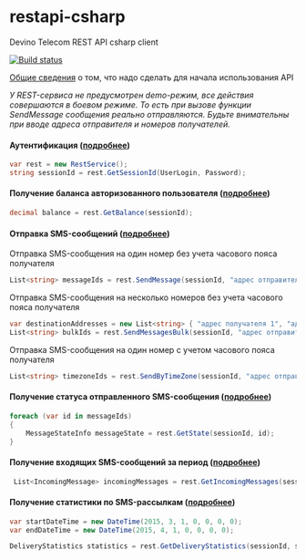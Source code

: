 # restapi-csharp
Devino Telecom REST API csharp client

[![Build status](https://ci.appveyor.com/api/projects/status/w73xlir7idgu1qik?svg=true)](https://ci.appveyor.com/project/devinotelecom/restapi-csharp)

[Общие сведения](http://devinotele.com/resheniya/dokumentaciya-po-api/http_rest_protocol/Obshchiye_svedeniya/) о том, что надо сделать для начала использования API

*У REST-сервиса не предусмотрен demo-режим, все действия совершаются в боевом режиме.*
*То есть при вызове функции SendMessage сообщения реально отправляются.*
*Будьте внимательны при вводе адреса отправителя и номеров получателей.*

#### Аутентификация ([подробнее](http://devinotele.com/resheniya/dokumentaciya-po-api/http_rest_protocol/Autentifikatsiya/))

```C#
var rest = new RestService();
string sessionId = rest.GetSessionId(UserLogin, Password);
```

#### Получение баланса авторизованного пользователя ([подробнее](http://devinotele.com/resheniya/dokumentaciya-po-api/http_rest_protocol/Polucheniye_balansa_avtorizovannogo_polzovatelya/))
```C#
decimal balance = rest.GetBalance(sessionId);
 ```
 
#### Отправка SMS-сообщений ([подробнее](http://devinotele.com/resheniya/dokumentaciya-po-api/http_rest_protocol/Otpravka_SMS-soobshcheny/))
 
Отправка SMS-сообщения на один номер без учета часового пояса получателя  
 ```C#
List<string> messageIds = rest.SendMessage(sessionId, "адрес отправителя", "адрес получателя 1", "тест
```
Отправка SMS-сообщения на несколько номеров без учета часового пояса получателя
  ```C#
var destinationAddresses = new List<string> { "адрес получателя 1", "адрес получателя 2" };
List<string> bulkIds = rest.SendMessagesBulk(sessionId, "адрес отправителя", destinationAddresses, "тест");
  ```
Отправка SMS-сообщения на один номер с учетом часового пояса получателя  
```C#
List<string> timezoneIds = rest.SendByTimeZone(sessionId, "адрес отправителя", "адрес получателя 1", "тест", DateTime.Now);
```

#### Получение статуса отправленного SMS-сообщения ([подробнее](http://devinotele.com/resheniya/dokumentaciya-po-api/http_rest_protocol/Polucheniye_statusa_otpravlennogo_SMS-soobshcheniya/))

```C#
foreach (var id in messageIds)
{
    MessageStateInfo messageState = rest.GetState(sessionId, id);
}
```
  
#### Получение входящих SMS-сообщений за период ([подробнее](http://devinotele.com/resheniya/dokumentaciya-po-api/http_rest_protocol/Polucheniye_SMS-soobshcheny_za_period/))
```C#
 List<IncomingMessage> incomingMessages = rest.GetIncomingMessages(sessionId, new DateTime(2012, 5, 1), DateTime.Now);
```

#### Получение статистики по SMS-рассылкам  ([подробнее](http://devinotele.com/resheniya/dokumentaciya-po-api/http_rest_protocol/Polucheniye_statistiki_po_SMS-rassylkam/))
 
```C#
var startDateTime = new DateTime(2015, 3, 1, 0, 0, 0, 0);
var endDateTime = new DateTime(2015, 4, 1, 0, 0, 0, 0);

DeliveryStatistics statistics = rest.GetDeliveryStatistics(sessionId, startDateTime, endDateTime);
``` 
